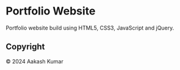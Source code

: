 # Portfolio Website
Portfolio website build using HTML5, CSS3, JavaScript and jQuery.




## Copyright
© 2024 Aakash Kumar
